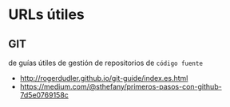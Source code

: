 # URLs útiles

## GIT
<URLs> de guías útiles de gestión de repositorios de `código fuente`

* http://rogerdudler.github.io/git-guide/index.es.html 
* https://medium.com/@sthefany/primeros-pasos-con-github-7d5e0769158c 
